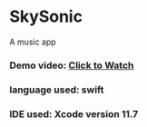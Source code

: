 # SkySonic
A music app
### Demo video: [Click to Watch](https://drive.google.com/file/d/1agzxN-J_GEHBQX6Ux5A-5dulqSqv_c5b/view?usp=sharing)
### language used: swift
### IDE used: Xcode version 11.7
